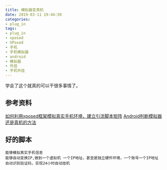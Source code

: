 ```yaml
---
title: 模拟器变真机
date: 2019-03-11 19:44:50
categories:
- plug_in
tags:
- plug_in
- xposed
- XPosed
- 手机
- 手机模拟器
- android
- 模拟器
- 外挂
- 手机外挂
---
```

学会了这个就真的可以干很多事情了。
<!-- more -->
## 参考资料
[如何利用xposed框架模拟真实手机环境，建立引流脚本矩阵](https://zhuanlan.zhihu.com/p/56897537)
[Android判断模拟器还是真机的方法](https://blog.csdn.net/tianshuai4317618/article/details/78834683)
## 好的脚本

	能够模拟真实手机信息
	能够自动变换IP,做到一个虚拟机 一个IP地址，甚至是独立硬件环境，一个账号一个IP地址
	自动识别验证码，实现24小时自动挂机



























